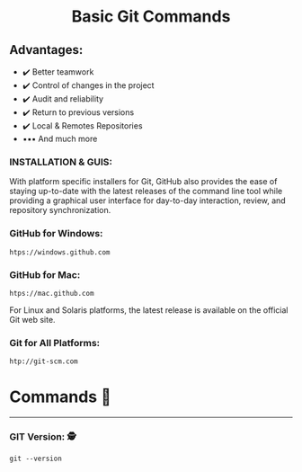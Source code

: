 <h1 align="center">
 Basic Git Commands
</h1>


<!-- ## Git-Hub:
Git is the free and open source distributed version control system that's responsible for everything GitHub
related that happens locally on your computer. This cheat sheet features the most important and commonly
used Git commands for easy reference. -->


## Advantages:
  - ✔️ Better teamwork
  - ✔️ Control of changes in the project
  - ✔️ Audit and reliability
  - ✔️ Return to previous versions
  - ✔️ Local & Remotes Repositories
  - ▪️▪️▪️ And much more


### INSTALLATION & GUIS:
With platform specific installers for Git, GitHub also provides the
ease of staying up-to-date with the latest releases of the command
line tool while providing a graphical user interface for day-to-day
interaction, review, and repository synchronization.
### GitHub for Windows:
```
htps://windows.github.com
```
### GitHub for Mac:
```
htps://mac.github.com
```
For Linux and Solaris platforms, the latest release is available on
the official Git web site.
### Git for All Platforms:
```
htp://git-scm.com
```
# Commands 🚀
___

### GIT Version: 🕵

```
git --version
```

